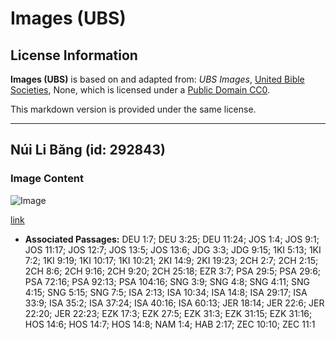# Images (UBS)

## License Information

**Images (UBS)** is based on and adapted from: _UBS Images_, [United Bible Societies](https://unitedbiblesocieties.org/), None, which is licensed under a [Public Domain CC0](https://creativecommons.org/public-domain/cc0/).

This markdown version is provided under the same license.



--------------------------------

## Núi Li Băng (id: 292843)

### Image Content

![Image](https://cdn.aquifer.bible/aquifer-content/resources/Media/WEB-0581_lebanon_mountains.jpg)

[link](https://cdn.aquifer.bible/aquifer-content/resources/Media/WEB-0581_lebanon_mountains.jpg)

* **Associated Passages:** DEU 1:7; DEU 3:25; DEU 11:24; JOS 1:4; JOS 9:1; JOS 11:17; JOS 12:7; JOS 13:5; JOS 13:6; JDG 3:3; JDG 9:15; 1KI 5:13; 1KI 7:2; 1KI 9:19; 1KI 10:17; 1KI 10:21; 2KI 14:9; 2KI 19:23; 2CH 2:7; 2CH 2:15; 2CH 8:6; 2CH 9:16; 2CH 9:20; 2CH 25:18; EZR 3:7; PSA 29:5; PSA 29:6; PSA 72:16; PSA 92:13; PSA 104:16; SNG 3:9; SNG 4:8; SNG 4:11; SNG 4:15; SNG 5:15; SNG 7:5; ISA 2:13; ISA 10:34; ISA 14:8; ISA 29:17; ISA 33:9; ISA 35:2; ISA 37:24; ISA 40:16; ISA 60:13; JER 18:14; JER 22:6; JER 22:20; JER 22:23; EZK 17:3; EZK 27:5; EZK 31:3; EZK 31:15; EZK 31:16; HOS 14:6; HOS 14:7; HOS 14:8; NAM 1:4; HAB 2:17; ZEC 10:10; ZEC 11:1


